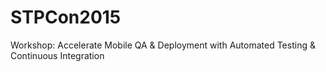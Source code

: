 # STPCon2015
Workshop: Accelerate Mobile QA &amp; Deployment with Automated Testing &amp; Continuous Integration
